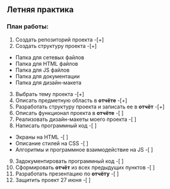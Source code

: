## Летняя практика

### План работы:

1. Создать репозиторий проекта -[+]
2. Создать структуру проекта -[+]
  * Папка для сетевых файлов
  * Папка для HTML файлов
  * Папка для JS файлов 
  * Папка для документации 
  * Папка для дизайн-макета 
3. Выбрать тему проекта -[+]
4. Описать предметную область в **отчёте** -[+]
5. Разработать структуру проекта и записать ее в **отчёт** -[+]
6. Описать функционал проекта в **отчёте** -[ ] 
7. Реализовать дизайн-макеты моего проекта -[ ]  
8. Написать программный код -[ ]
  * Экраны на HTML -[ ]
  * Описание стилей на CSS -[ ]
  * Алгоритмы и программное взаимодействие на JS -[ ]
9. Задокументировать программный код -[ ]
10. Сформировать **отчёт** из всех предыдущих пунктов -[ ]
11. Разработать презентацию по **отчёту** -[ ]
12. Защитить проект 27 июня -[ ]
